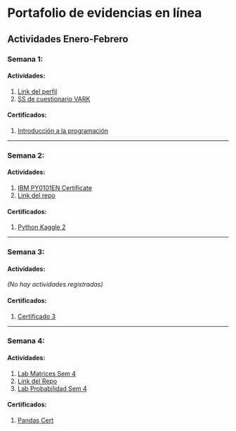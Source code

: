 # Portafolio de evidencias en línea 

## Actividades Enero-Febrero

### Semana 1:
#### Actividades:
1. [Link del perfil](https://github.com/IdAle3/Portafolio-IA-EJ25/blob/main/Actividades%20Enero-Febrero/Actividades/Link%20del%20perfil.pdf)  
2. [SS de cuestionario VARK](https://github.com/IdAle3/Portafolio-IA-EJ25/blob/main/Actividades%20Enero-Febrero/Actividades/SS%20de%20cuestionario%20VARK.png)  

#### Certificados:
1. [Introducción a la programación](https://github.com/IdAle3/Portafolio-IA-EJ25/blob/main/Actividades%20Enero-Febrero/Certificados%20de%20Kaggle/Introducci%C3%B3n%20a%20la%20programaci%C3%B3n.pdf)  

---

### Semana 2:
#### Actividades:
1. [IBM PY0101EN Certificate](https://github.com/IdAle3/Portafolio-IA-EJ25/blob/main/Actividades%20Enero-Febrero/Actividades/IBM%20PY0101EN%20Certificate%20_%20Cognitive%20Class%20(1).pdf)  
2. [Link del repo](https://github.com/IdAle3/Portafolio-IA-EJ25/blob/main/Actividades%20Enero-Febrero/Actividades/Link%20del%20repo.pdf)  

#### Certificados:
1. [Python Kaggle 2](https://github.com/IdAle3/Portafolio-IA-EJ25/blob/main/Actividades%20Enero-Febrero/Certificados%20de%20Kaggle/Python_Kaggle2.pdf)  

---

### Semana 3:
#### Actividades:
_(No hay actividades registradas)_  

#### Certificados:
1. [Certificado 3](https://github.com/IdAle3/Portafolio-IA-EJ25/blob/main/Actividades%20Enero-Febrero/Certificados%20de%20Kaggle/Certificado%203.pdf)  

---

### Semana 4:
#### Actividades:
1. [Lab Matrices Sem 4](https://github.com/IdAle3/Portafolio-IA-EJ25/blob/main/Actividades%20Enero-Febrero/Actividades/LabMatricesSem4.pdf)  
2. [Link del Repo](https://github.com/IdAle3/Portafolio-IA-EJ25/blob/main/Actividades%20Enero-Febrero/Actividades/Link%20del%20repo2.pdf) 
1. [Lab Probabilidad Sem 4](https://github.com/IdAle3/Portafolio-IA-EJ25/blob/main/Actividades%20Enero-Febrero/Actividades/Labde_proba.pdf)  

#### Certificados:
1. [Pandas Cert](https://github.com/IdAle3/Portafolio-IA-EJ25/blob/main/Actividades%20Enero-Febrero/Certificados%20de%20Kaggle/Pandas%20Cert.pdf)  

